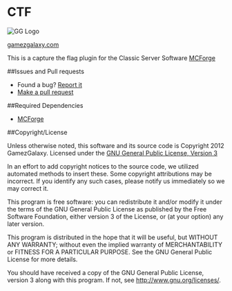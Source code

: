 CTF
===

![GG Logo](http://www.gamezgalaxy.com/assets/icon.png)

[gamezgalaxy.com][1]

This is a capture the flag plugin for the Classic Server Software [MCForge][3]

##Issues and Pull requests
- Found a bug? [Report it](https://github.com/GamezGalaxy/CTF/issues)
- [Make a pull request](https://github.com/GamezGalaxy/CTF/pulls)

##Required Dependencies
- [MCForge][3]

##Copyright/License

Unless otherwise noted, this software and its source code is
Copyright 2012 GamezGalaxy. Licensed under the [GNU General Public License, Version 3][2]

In an effort to add copyright notices to the source code, we utilized automated methods to insert these.
Some copyright attributions may be incorrect.  If you identify any such cases, please notify us immediately so we may correct it.

This program is free software: you can redistribute it and/or modify
it under the terms of the GNU General Public License as published by
the Free Software Foundation, either version 3 of the License, or
(at your option) any later version.

This program is distributed in the hope that it will be useful,
but WITHOUT ANY WARRANTY; without even the implied warranty of
MERCHANTABILITY or FITNESS FOR A PARTICULAR PURPOSE.  See the
GNU General Public License for more details.

You should have received a copy of the GNU General Public License, version 3
along with this program.  If not, see <http://www.gnu.org/licenses/>.

[1]: http://www.gamezgalaxy.com
[2]: http://www.gnu.org/licenses/gpl-3.0.html
[3]: https://github.com/MCForge/MCForge-Core